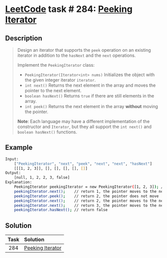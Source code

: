 # [LeetCode][leetcode] task # 284: [Peeking Iterator][task]

Description
-----------

> Design an iterator that supports the `peek` operation on an existing iterator
> in addition to the `hasNext` and the `next` operations.
> 
> Implement the `PeekingIterator` class:
> * `PeekingIterator(Iterator<int> nums)` Initializes the object
> with the given integer iterator `iterator`.
> * `int next()` Returns the next element in the array
> and moves the pointer to the next element.
> * `boolean hasNext()` Returns `true` if there are still elements in the array.
> * `int peek()` Returns the next element in the array **without** moving the pointer.
> 
> **Note**: Each language may have a different implementation of the constructor
> and `Iterator`, but they all support the `int next()` and `boolean hasNext()` functions.

Example
-------

```sh
Input:
    ["PeekingIterator", "next", "peek", "next", "next", "hasNext"]
    [[[1, 2, 3]], [], [], [], [], []]
Output:
    [null, 1, 2, 2, 3, false]
Explanation:
    PeekingIterator peekingIterator = new PeekingIterator([1, 2, 3]); // [1,2,3]
    peekingIterator.next();    // return 1, the pointer moves to the next element [1,2,3].
    peekingIterator.peek();    // return 2, the pointer does not move [1,2,3].
    peekingIterator.next();    // return 2, the pointer moves to the next element [1,2,3]
    peekingIterator.next();    // return 3, the pointer moves to the next element [1,2,3]
    peekingIterator.hasNext(); // return false
```

Solution
--------

| Task | Solution                     |
|:----:|:-----------------------------|
| 284  | [Peeking Iterator][solution] |


[leetcode]: <http://leetcode.com/>
[task]: <https://leetcode.com/problems/peeking-iterator/>
[solution]: <https://github.com/wellaxis/witalis-jkit/blob/main/module/tasks/src/main/java/com/witalis/jkit/tasks/core/task/leetcode/h3/p284/option/Practice.java>
